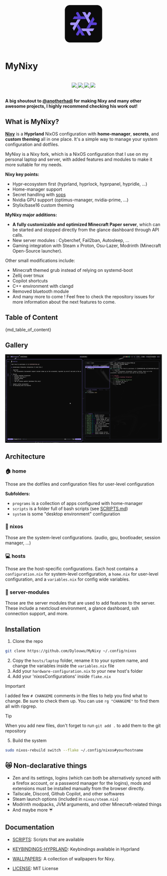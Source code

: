 <div align="center">
    <img src="https://raw.githubusercontent.com/Dylouwu/MyNixy/main/.github/assets/logo.png" width="120px" />
</div>

<br>

# MyNixy

<br>
<div align="center">
    <a href="https://github.com/Dylouwu/MyNixy/stargazers">
        <img src="https://img.shields.io/github/stars/Dylouwu/MyNixy?color={primarycolor}&labelColor={backgroundcolor}&style=for-the-badge&logo=starship&logoColor={primarycolor}">
    </a>
    <a href="https://github.com/Dylouwu/MyNixy/">
        <img src="https://img.shields.io/github/repo-size/Dylouwu/MyNixy?color={primarycolor}&labelColor={backgroundcolor}&style=for-the-badge&logo=github&logoColor={primarycolor}">
    </a>
    <a href="https://nixos.org">
        <img src="https://img.shields.io/badge/NixOS-unstable-blue.svg?style=for-the-badge&labelColor={backgroundcolor}&logo=NixOS&logoColor={primarycolor}&color={primarycolor}">
    </a>
    <a href="https://github.com/Dylouwu/MyNixy/blob/main/LICENSE">
        <img src="https://img.shields.io/static/v1.svg?style=for-the-badge&label=License&message=MIT&colorA={backgroundcolor}&colorB={primarycolor}&logo=unlicense&logoColor={primarycolor}"/>
    </a>
</div>
<br>

**A big shoutout to [@anotherhadi](https://www.github.com/anotherhadi) for making Nixy and many other awesome projects, I highly recommend checking his work out!**

## What is MyNixy?

**[Nixy](https://github.com/anotherhadi/nixy)** is a **Hyprland** NixOS configuration with **home-manager**, **secrets**, and **custom theming** all in one place.
It's a simple way to manage your system configuration and dotfiles.

MyNixy is a Nixy fork, which is a NixOS configuration that I use on my personal laptop and server, with added features and modules to make it more suitable for my needs.

**Nixy key points:**

- Hypr-ecosystem first (hyprland, hyprlock, hyprpanel, hypridle, ...)
- Home-manager support
- Secret handling with [sops](https://https://github.com/Mic92/sops-nix)
- Nvidia GPU support (optimus-manager, nvidia-prime, ...)
- Stylix/base16 custom theming

**MyNixy major additions:**

- **A fully customizable and optimized Minecraft Paper server**, which can be started and stopped directly from the glance dashboard through API calls.
- New server modules : Cyberchef, Fail2ban, Autosleep, ...
- Gaming integration with Steam x Proton, Osu-Lazer, Modrinth (Minecraft Open-Source launcher).

Other small modifications include:

- Minecraft themed grub instead of relying on systemd-boot
- Zellij over tmux
- Copilot shortcuts
- C++ environment with clangd
- Removed bluetooth module
- And many more to come ! Feel free to check the repository issues for more information about the next features to come.

## Table of Content

{md_table_of_content}

## Gallery

![nvim, lazygit](.github/assets/nixy/3.png)

## Architecture

### 🏠 home

Those are the dotfiles and configuration files for user-level configuration

**Subfolders:**

- `programs` is a collection of apps configured with home-manager
- `scripts` is a folder full of bash scripts (see [SCRIPTS.md](docs/SCRIPTS.md))
- `system` is some "desktop environment" configuration

### 🐧 nixos

Those are the system-level configurations. (audio, gpu, bootloader, session manager, ...)

### 💻 hosts

Those are the host-specific configurations.
Each host contains a `configuration.nix` for system-level configuration, a `home.nix` for user-level configuration, and a `variables.nix` for config wide variables.

### 💾 server-modules

Those are the server modules that are used to add features to the server. These include a nextcloud environment, a glance dashboard, ssh connection support, and more. 

## Installation

1. Clone the repo

```sh
git clone https://github.com/Dylouwu/MyNixy ~/.config/nixos
```

2. Copy the `hosts/laptop` folder, rename it to your system name, and change the variables inside the `variables.nix` file
3. Add your `hardware-configuration.nix` to your new host's folder
4. Add your 'nixosConfigurations' inside `flake.nix`

> [!Important]
> I added few `# CHANGEME` comments in the files to help you find what to change. Be sure to check them up.
> You can use `rg "CHANGEME"` to find them all with ripgrep.

> [!TIP]
> When you add new files, don't forget to run `git add .` to add them to the git repository

5. Build the system

```sh
sudo nixos-rebuild switch --flake ~/.config/nixos#yourhostname
```

## 😿 Non-declarative things

- Zen and its settings, logins (which can both be alternatively synced with a firefox account, or a password manager for the logins), mods and extensions must be installed manually from the browser directly.
- Tailscale, Discord, Github Copilot, and other softwares
- Steam launch options (included in `nixos/steam.nix`)
- Modrinth modpacks, JVM arguments, and other Minecraft-related things
- And maybe more ☔

## Documentation

- [SCRIPTS](docs/SCRIPTS.md): Scripts that are available
- [KEYBINDINGS-HYPRLAND](docs/KEYBINDINGS-HYPRLAND.md): Keybindings available in Hyprland
- [WALLPAPERS](https://github.com/anotherhadi/awesome-wallpapers): A collection of wallpapers for Nixy.

- [LICENSE](LICENSE): MIT License
